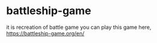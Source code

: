 # battleship-game
it is recreation of battle game
you can play this game here, https://battleship-game.org/en/
